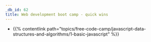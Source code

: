```yaml
---
_db_id: 62
title: Web development boot camp - quick wins
---
```


- {{% contentlink path="topics/free-code-camp/javascript-data-structures-and-algorithms/1-basic-javascript" %}}